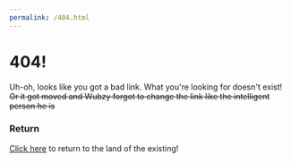 ```yaml
---
permalink: /404.html
---
```


# 404!

Uh-oh, looks like you got a bad link. What you're looking for doesn't exist! ~~Or it got moved and Wubzy forgot to change the link like the intelligent person he is~~

### Return

[Click here](https://wubzygd.github.io/Valkyrie) to return to the land of the existing!
